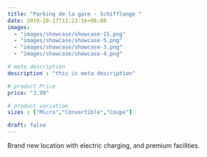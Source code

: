 ```yaml
---
title: "Parking de la gare - Schifflange "
date: 2019-10-17T11:22:16+06:00
images: 
  - "images/showcase/showcase-15.png"
  - "images/showcase/showcase-5.png"
  - "images/showcase/showcase-3.png"
  - "images/showcase/showcase-4.png"

# meta description
description : "this is meta description"

# product Price
price: "3.99"

# product variation
sizes : ["Micro","Convertible","Coupe"]

draft: false
---
```


Brand new location with electric charging, and premium facilities.
